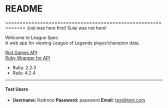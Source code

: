 # README
=============================================================
Joel was here first!
Sulai was not here!


Welcome to League Spec.  
A web app for viewing League of Legends player/champion data.

[Riot Games API](https://developer.riotgames.com/)  
[Ruby Wrapper for API](https://github.com/mikamai/ruby-lol)

* Ruby: 2.2.3
* Rails: 4.2.4

-------------------------------------------------------------
#### Test Users
* **Username:** Kaitrono  **Password:** password  **Email:** test@test.com